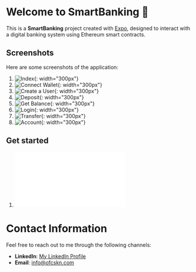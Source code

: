 # Welcome to SmartBanking 👋

This is a **SmartBanking** project created with [Expo](https://expo.dev), designed to interact with a digital banking system using Ethereum smart contracts.

## Screenshots

Here are some screenshots of the application:

1. ![Index](docs/assets/screenshots/index.PNG){: width="300px"}
2. ![Connect Wallet](docs/assets/screenshots/connectwallet.PNG){: width="300px"}
3. ![Create a User](docs/assets/screenshots/create.PNG){: width="300px"}
4. ![Deposit](docs/assets/screenshots/deposit.PNG){: width="300px"}
5. ![Get Balance](docs/assets/screenshots/getbalance.PNG){: width="300px"}
6. ![Login](docs/assets/screenshots/login.PNG){: width="300px"}
7. ![Transfer](docs/assets/screenshots/transfer.PNG){: width="300px"}
8. ![Account](docs/assets/screenshots/walletaccount.PNG){: width="300px"}

## Get started

1. ![ReadMe](docs/README.md)

# Contact Information

Feel free to reach out to me through the following channels:

- **LinkedIn**: [My LinkedIn Profile](https://www.linkedin.com/in/ofcskn)
- **Email**: [info@ofcskn.com](mailto:info@ofcskn.com)
